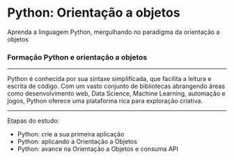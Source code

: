 # Python: Orientação a objetos
Aprenda a linguagem Python, mergulhando no paradigma da orientação a objetos

### Formação Python e orientação a objetos
---

Python é conhecida por sua sintaxe simplificada, que facilita a leitura e escrita de código. Com um vasto conjunto de bibliotecas abrangendo áreas como desenvolvimento web, Data Science, Machine Learning, automação e jogos, Python oferece uma plataforma rica para exploração criativa.

---

Etapas do estudo:

- Python: crie a sua primeira aplicação
- Python: aplicando a Orientação a Objetos
- Python: avance na Orientação a Objetos e consuma API